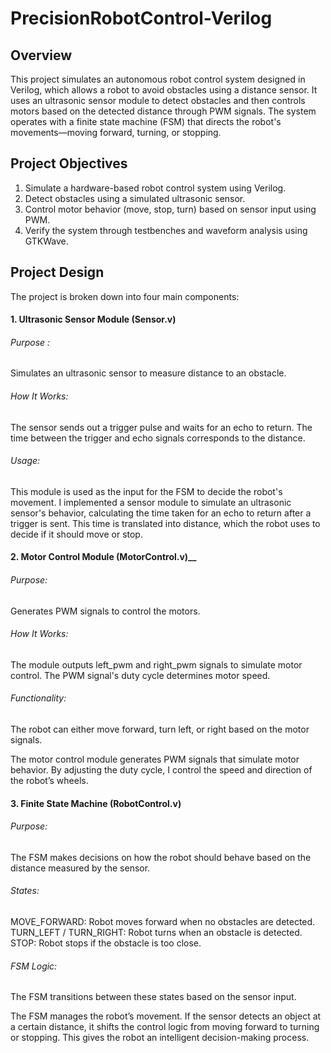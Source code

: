 # PrecisionRobotControl-Verilog

  ## Overview
   This project simulates an autonomous robot control system designed in Verilog, which allows a 
   robot to avoid obstacles using a distance sensor. It uses an ultrasonic sensor module to detect 
   obstacles and then controls motors based on the detected distance through PWM signals. The 
   system operates with a finite state machine (FSM) that directs the robot's movements—moving 
   forward, turning, or stopping.
   
 ## Project Objectives
  1. Simulate a hardware-based robot control system using Verilog.
  2. Detect obstacles using a simulated ultrasonic sensor.
  3. Control motor behavior (move, stop, turn) based on sensor input using PWM.
  4. Verify the system through testbenches and waveform analysis using GTKWave.

## Project Design
The project is broken down into four main components:

   #### 1. Ultrasonic Sensor Module (Sensor.v)
   
  ###### Purpose : 
  Simulates an ultrasonic sensor to measure distance to an obstacle.
  ###### How It Works: 
  The sensor sends out a trigger pulse and waits for an echo to return.  The time between the trigger and echo signals corresponds to the 
  distance.
  ###### Usage:
  This module is used as the input for the FSM to decide the robot's movement.
I implemented a sensor module to simulate an ultrasonic sensor's behavior, calculating the time taken for an echo to return after a trigger is sent. This time is translated 
into distance, which the robot uses to decide if it should move or stop.
       
  #### 2. Motor Control Module (MotorControl.v)__
  ###### Purpose: 
  Generates PWM signals to control the motors.
  ###### How It Works:
  The module outputs left_pwm and right_pwm signals to simulate motor control. The PWM signal's duty cycle determines motor speed.
  ###### Functionality: 
  The robot can either move forward, turn left, or right based on the motor signals.
         
The motor control module generates PWM signals that simulate motor behavior. By adjusting the duty cycle, I control the speed and direction of the robot’s wheels.
         
  #### 3. Finite State Machine (RobotControl.v)
  ###### Purpose: 
  The FSM makes decisions on how the robot should behave based on the distance measured by the sensor.
  ###### States:
  MOVE_FORWARD: Robot moves forward when no obstacles are detected.
  TURN_LEFT / TURN_RIGHT: Robot turns when an obstacle is detected.
  STOP: Robot stops if the obstacle is too close.
  ###### FSM Logic: 
  The FSM transitions between these states based on the sensor input.
         
The FSM manages the robot’s movement. If the sensor detects an object at a certain distance, it shifts the control logic from moving forward to turning or stopping. This 
gives the robot an intelligent decision-making process.
       
    






